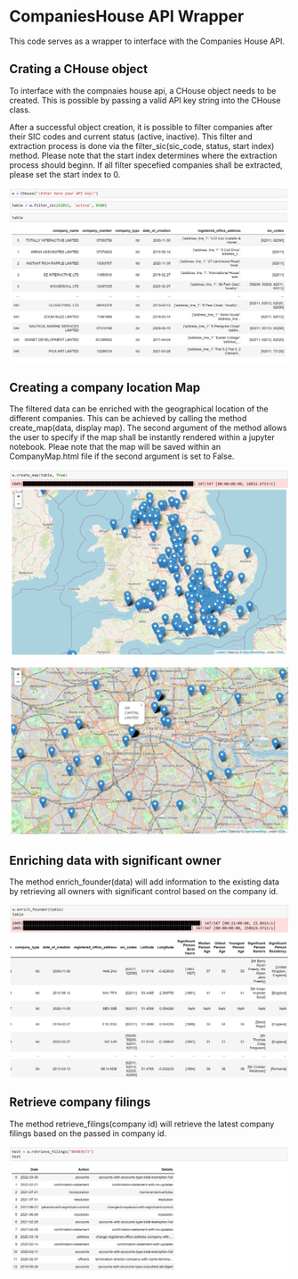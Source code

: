 # CompaniesHouse API Wrapper

This code serves as a wrapper to interface with the Companies House API. 


## Crating a CHouse object

To interface with the compnaies house api, a CHouse object needs to be created. This is possible by passing a valid API key string into the CHouse class.

After a successful object creation, it is possible to filter companies after their SIC codes and current status (active, inactive). This filter and extraction process is done via the filter\_sic(sic\_code, status, start index) method. Please note that the start index determines where the extraction process should beginn. If all filter specefied companies shall be extracted, please set the start index to 0.

![CHouse object creation](resources/1.png)

## Creating a company location Map

The filtered data can be enriched with the geographical location of the different companies. This can be achieved by calling the method create\_map(data, display map). The second argument of the method allows the user to specify if the map shall be instantly rendered within a jupyter notebook. Pleae note that the map will be saved within an CompanyMap.html file if the second argument is set to False.


![Enrich geo location](resources/2.png)


![Enrich geo location 2](resources/3.png)


## Enriching data with significant owner

The method enrich\_founder(data) will add information to the existing data by retrieving all owners with significant control based on the company id.


![Enrich significant owner](resources/4.png)


## Retrieve company filings

The method retrieve\_filings(company id) will retrieve the latest company filings based on the passed in company id.

![Company filings](resources/5.png)

